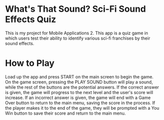 # What's That Sound? Sci-Fi Sound Effects Quiz
This is my project for Mobile Applications 2. This app is a quiz game in which users test their ability to identify various sci-fi franchises by their sound effects.

# How to Play
Load up the app and press START on the main screen to begin the game. On the game screen, pressing the PLAY SOUND button will play a sound, while the rest of the buttons are the potential answers. If the correct answer is given, the game will progress to the next level and the user's score will increase. If an incorrect answer is given, the game will end with a Game Over button to return to the main menu, saving the score in the process. If the player makes it to the end of the game, they will be prompted with a You Win button to save their score and return to the main menu.
